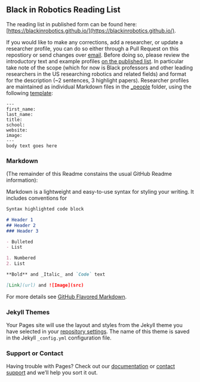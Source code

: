 ## Black in Robotics Reading List

The reading list in published form can be found here: [https://blackinrobotics.github.io/](https://blackinrobotics.github.io/). 

If you would like to make any corrections, add a researcher, or update a researcher profile, you can do so either through a Pull Request on this repostiory or send changes over [email](mailto:amj1+blackinrobotics@andrew.cmu.edu). Before doing so, please review the introductory text and example profiles [on the published list](https://blackinrobotics.github.io/). In particular take note of the scope (which for now is Black professors and other leading researchers in the US researching robotics and related fields) and format for the description (~2 sentences, 3 highlight papers). Researcher profiles are maintained as individual Markdown files in the [_people](_people) folder, using the following [template](_people/_Template.md):

```
---
first_name:   
last_name: 
title: 
school: 
website: 
image: 
---
body text goes here
```

### Markdown

(The remainder of this Readme constains the usual GitHub Readme information):

Markdown is a lightweight and easy-to-use syntax for styling your writing. It includes conventions for

```markdown
Syntax highlighted code block

# Header 1
## Header 2
### Header 3

- Bulleted
- List

1. Numbered
2. List

**Bold** and _Italic_ and `Code` text

[Link](url) and ![Image](src)
```

For more details see [GitHub Flavored Markdown](https://guides.github.com/features/mastering-markdown/).

### Jekyll Themes

Your Pages site will use the layout and styles from the Jekyll theme you have selected in your [repository settings](https://github.com/DiversityInRobotics/DiversityInRobotics.github.io/settings). The name of this theme is saved in the Jekyll `_config.yml` configuration file.

### Support or Contact

Having trouble with Pages? Check out our [documentation](https://help.github.com/categories/github-pages-basics/) or [contact support](https://github.com/contact) and we’ll help you sort it out.
